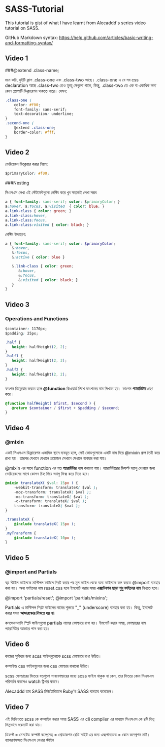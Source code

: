 # SASS-Tutorial

This tutorial is gist of what I have learnt from Alecaddd's series video tutorial on SASS.

GitHub Markdown syntax: https://help.github.com/articles/basic-writing-and-formatting-syntax/

## Video 1

###@extend .class-name;

মনে করি, দুইটি ক্লাস .class-one এবং .class-two আছে। .class-one এ যে সব css declaration আছে .class-two তেও হুবহু সেগুলো থাকে, কিন্তু, .class-two তে এক বা একাধিক অন্য কোন প্রোপার্টি ডিক্লারেশন থাকতে পারে। যেমন:

```css
.class-one (
	color: #f00;
	font-family: sans-serif;
	text-decoration: underline;
}
.second-one (
	@extend .class-one;
	border-color: #fff;
}
```

## Video 2

ভেরিয়েবল ডিক্লেয়ার করার নিয়ম:

```css
$primaryColor: #f00;
```

###Nesting

সিএসএস লেখা এই স্টেটমেন্টগুলো নেস্টিং করে খুব সহজেই লেখা সম্ভব

```css
a { font-family: sans-serif; color: $primaryColor; }
a:hover, a:focus, a:visited  { color: blue; }
a.link-class { color: green; }
a.link-class:hover,
a.link-class:focus,
a.link-class:visited { color: black; }
```

নেস্টিং উদাহরণ:

```scss
a { font-family: sans-serif; color: $primaryColor;
   &:hover,
   &:focus,
   &:active { color: blue }

   &.link-class { color: green;
      &:hover,
      &:focus,
      &:visited { color: black; }
   }
}
```

## Video 3

### Operations and Functions

```css
$container: 1170px;
$padding: 25px;

.half {
   height: halfHeight(2, 2);
}
.half1 {
   height: halfHeight(2, 3);
}
.half2 {
   height: halfHeight(2, 2);
}
```

ফাংশন ডিক্লেয়ার করতে হলে **@function** কিওয়ার্ড লিখে ফাংশনের নাম লিখতে হয়। ফাংশন **প্যারামিটার** গ্রহণ করে।

```scss
@function halfHeight( $first, $second ) {
   @return $container / $first + $padding / $second;
}
```

## Video 4

### @mixin

একই সিএসএস ডিক্লারেশন একাধিক স্থানে ব্যবহৃত হলে, সেই কোডগুলোকে একটি নাম দিয়ে @mixin গ্রুপ তৈরী করে রাখা হয়। তারপর যেখানে যেখানে প্রয়োজন সেখানে সেখানে ব্যবহার করা যায়।

@mixin এর সাথে function এর মত **প্যারামিটার** পাস করানো যায়। প্যারামিটারের ডিফল্ট ভ্যালু দেওয়ার জন্য ভেরিয়েবলের সাথে কোলন চিহ্ন দিয়ে ভ্যালু ফিক্স করে দিতে হবে।

```css
@mixin translateX( $val: 15px ) {
	-webkit-transform: translateX( $val );
	-moz-transform: translateX( $val );
	-ms-transform: translateX( $val );
	-o-transform: translateX( $val );
	transform: translateX( $val );
}

.translateX {
	@include translateX( 15px );
}
.myTransform {
	@include translateX( 10px );
}
```

## Video 5

### @import and Partials

বড় স্টাইল ফাইলকে মাল্টিপল ফাইলে স্প্লিট করার পর মূল ফাইল থেকে অন্য ফাইলকে কল করতে @import ব্যবহার করা হয়। অন্য ফাইলের নাম reset.css হলে ইমপোর্ট করার সময় **এক্সটেনশন ছাড়া শুধু ফাইলের নাম** লিখতে হবে।

@import 'partials/reset';
@import 'partials/mixins';

Partials এ মাল্টিপল স্প্লিট ফাইলের নামের শুরুতে "_" (underscore) ব্যবহার করা হয়। কিন্তু, ইমপোর্ট করার সময় **আন্ডারস্কোর লিখতে হয় না**।

কনভেনশনালি স্প্লিট ফাইলগুলো partials নামের ফোল্ডারে রাখা হয়। ইমপোর্ট করার সময়, ফোল্ডারের নাম প্যারামিটার আকারে পাস করা হয়।

## Video 6

কাজের সুবিধার জন্য scss ফাইলগুলোকে scss ফোল্ডারে রাখা উচিত।

কম্পাইল্ড css ফাইলগুলোর জন্য css ফোল্ডার বানানো উচিত।

scss ফোল্ডারের ভিতরে যতগুলো সাবফোল্ডারের মধ্যে scss ফাইল থাকুক না কেন, তার ভিতরে কোন সিএসএস পরিবর্তন করলেও watch ট্রিগার করবে।

Alecaddd তার SASS টিউটোরিয়ালে Ruby'র SASS ব্যবহার করেছেন।

## Video 7


এই ভিডিওতে scss কে কম্পাইল করার সময় SASS এর cli compiler এর মাধ্যমে সিএসএস কে ৪টি ভিন্ন ভিন্নভাবে ফরম্যাট করা যায়।

ডিফল্ট = নেসটেড
কম্পাক্ট
কম্প্রেসড্‌ = প্রোডাকশন রেডি সাইট এর জন্য
এক্সপানডেড = কোন কম্প্রেশন নাই। ব্যাকরণসম্মত সিএসএস লেখার স্টাইল
